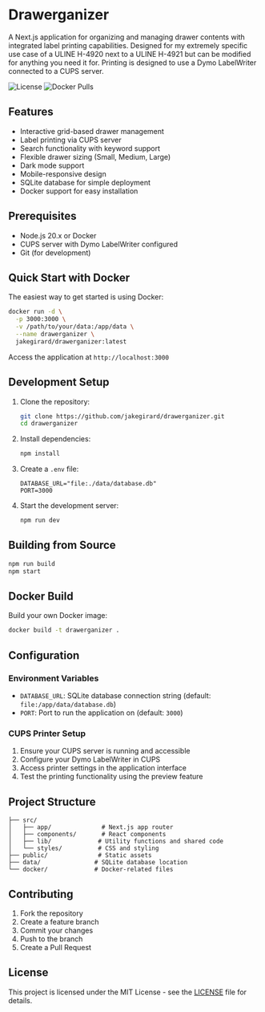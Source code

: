 # Drawerganizer

A Next.js application for organizing and managing drawer contents with integrated label printing capabilities. Designed for my extremely specific use case of a ULINE H-4920 next to a ULINE H-4921 but can be modified for anything you need it for. Printing is designed to use a Dymo LabelWriter connected to a CUPS server.

![License](https://img.shields.io/github/license/jakegirard/drawerganizer)
![Docker Pulls](https://img.shields.io/docker/pulls/jakegirard/drawerganizer)

## Features

- Interactive grid-based drawer management
- Label printing via CUPS server
- Search functionality with keyword support
- Flexible drawer sizing (Small, Medium, Large)
- Dark mode support
- Mobile-responsive design
- SQLite database for simple deployment
- Docker support for easy installation

## Prerequisites

- Node.js 20.x or Docker
- CUPS server with Dymo LabelWriter configured
- Git (for development)

## Quick Start with Docker

The easiest way to get started is using Docker:

```bash
docker run -d \
  -p 3000:3000 \
  -v /path/to/your/data:/app/data \
  --name drawerganizer \
  jakegirard/drawerganizer:latest
```

Access the application at `http://localhost:3000`

## Development Setup

1. Clone the repository:
   ```bash
   git clone https://github.com/jakegirard/drawerganizer.git
   cd drawerganizer
   ```

2. Install dependencies:
   ```bash
   npm install
   ```

3. Create a `.env` file:
   ```env
   DATABASE_URL="file:./data/database.db"
   PORT=3000
   ```

4. Start the development server:
   ```bash
   npm run dev
   ```

## Building from Source

```bash
npm run build
npm start
```

## Docker Build

Build your own Docker image:

```bash
docker build -t drawerganizer .
```

## Configuration

### Environment Variables

- `DATABASE_URL`: SQLite database connection string (default: `file:/app/data/database.db`)
- `PORT`: Port to run the application on (default: `3000`)

### CUPS Printer Setup

1. Ensure your CUPS server is running and accessible
2. Configure your Dymo LabelWriter in CUPS
3. Access printer settings in the application interface
4. Test the printing functionality using the preview feature

## Project Structure

```
├── src/
│   ├── app/              # Next.js app router
│   ├── components/       # React components
│   ├── lib/             # Utility functions and shared code
│   └── styles/          # CSS and styling
├── public/              # Static assets
├── data/               # SQLite database location
└── docker/             # Docker-related files
```

## Contributing

1. Fork the repository
2. Create a feature branch
3. Commit your changes
4. Push to the branch
5. Create a Pull Request

## License

This project is licensed under the MIT License - see the [LICENSE](LICENSE) file for details.